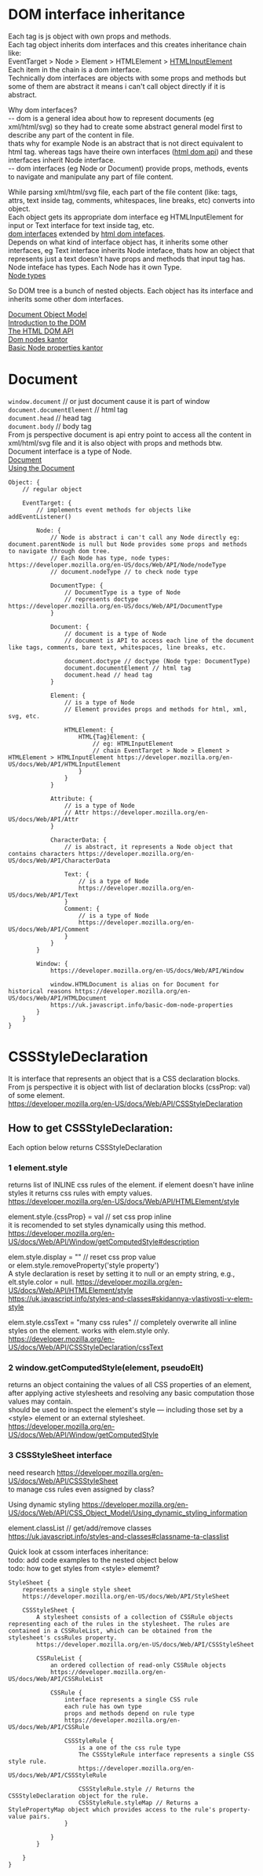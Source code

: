# DOM interface inheritance
Each tag is js object with own props and methods.  
Each tag object inherits dom interfaces and this creates inheritance chain like:  
EventTarget > Node > Element > HTMLElement > [HTMLInputElement](https://developer.mozilla.org/en-US/docs/Web/API/HTMLInputElement)  
Each item in the chain is a dom interface.  
Technically dom interfaces are objects with some props and methods but some of them are abstract it means i can't call object directly if it is abstract.  

Why dom interfaces?  
-- dom is a general idea about how to represent documents (eg xml/html/svg) so they had to create some abstract general model first to describe any part of the content in file.  
thats why for example Node is an abstract that is not direct equivalent to html tag. whereas tags have theire own interfaces ([html dom api](https://developer.mozilla.org/en-US/docs/Web/API/HTML_DOM_API)) and these interfaces inherit Node interface.   
-- dom interfaces (eg Node or Document) provide props, methods, events to navigate and manipulate any part of file content.  

While parsing xml/html/svg file, each part of the file content (like: tags, attrs, text inside tag, comments, whitespaces, line breaks, etc) converts into object.  
Each object gets its appropriate dom interface eg HTMLInputElement for input or Text interface for text inside tag, etc.  
[dom interfaces](https://developer.mozilla.org/en-US/docs/Web/API/Document_Object_Model#dom_interfaces) extended by [html dom intefaces](https://developer.mozilla.org/en-US/docs/Web/API/HTML_DOM_API#html_dom_api_interfaces).  
Depends on what kind of interface object has, it inherits some other interfaces, eg Text interface inherits Node inteface, thats how an object that represents just a text doesn't have props and methods that input tag has.  
Node inteface has types. Each Node has it own Type.  
[Node types](https://developer.mozilla.org/en-US/docs/Web/API/Node/nodeType)  

So DOM tree is a bunch of nested objects. Each object has its interface and inherits some other dom interfaces.  

[Document Object Model](https://developer.mozilla.org/en-US/docs/Web/API/Document_Object_Model)  
[Introduction to the DOM](https://developer.mozilla.org/en-US/docs/Web/API/Document_Object_Model/Introduction)  
[The HTML DOM API](https://developer.mozilla.org/en-US/docs/Web/API/HTML_DOM_API)  
[Dom nodes kantor](https://uk.javascript.info/dom-nodes)  
[Basic Node properties kantor](https://uk.javascript.info/basic-dom-node-properties)  


# Document  
`window.document` // or just document cause it is part of window  
`document.documentElement` // html tag  
`document.head` // head tag  
`document.body` // body tag  
From js perspective document is api entry point to access all the content in xml/html/svg file and it is also object with props and methods btw.  
Document interface is a type of Node.  
[Document](https://developer.mozilla.org/en-US/docs/Web/API/Document)  
[Using the Document](https://developer.mozilla.org/en-US/docs/Web/API/Document_Object_Model/Using_the_Document_Object_Model#what_is_a_dom_tree)  


```
Object: {
    // regular object

    EventTarget: {
        // implements event methods for objects like addEventListener()
    
        Node: {
            // Node is abstract i can't call any Node directly eg: document.parentNode is null but Node provides some props and methods to navigate through dom tree.
            // Each Node has type, node types: https://developer.mozilla.org/en-US/docs/Web/API/Node/nodeType
            // document.nodeType // to check node type

            DocumentType: {
                // DocumentType is a type of Node
                // represents doctype https://developer.mozilla.org/en-US/docs/Web/API/DocumentType
            }

            Document: {
                // document is a type of Node 
                // document is API to access each line of the document like tags, comments, bare text, whitespaces, line breaks, etc.

                document.doctype // doctype (Node type: DocumentType)
                document.documentElement // html tag
                document.head // head tag
            }

            Element: {
                // is a type of Node 
                // Element provides props and methods for html, xml, svg, etc.
                 
                HTMLElement: {
                    HTML{Tag}Element: {
                        // eg: HTMLInputElement
                        // chain EventTarget > Node > Element > HTMLElement > HTMLInputElement https://developer.mozilla.org/en-US/docs/Web/API/HTMLInputElement
                    }
                }
            }

            Attribute: {
                // is a type of Node
                // Attr https://developer.mozilla.org/en-US/docs/Web/API/Attr
            }

            CharacterData: {
                // is abstract, it represents a Node object that contains characters https://developer.mozilla.org/en-US/docs/Web/API/CharacterData

                Text: {
                    // is a type of Node
                    https://developer.mozilla.org/en-US/docs/Web/API/Text
                }
                Comment: {
                    // is a type of Node
                    https://developer.mozilla.org/en-US/docs/Web/API/Comment
                }
            }
        }

        Window: {
            https://developer.mozilla.org/en-US/docs/Web/API/Window

            window.HTMLDocument is alias on for Document for historical reasons https://developer.mozilla.org/en-US/docs/Web/API/HTMLDocument
            https://uk.javascript.info/basic-dom-node-properties
        }
    }
}
```


# CSSStyleDeclaration
It is interface that represents an object that is a CSS declaration blocks.  
From js perspective it is object with list of declaration blocks (cssProp: val) of some element.  
https://developer.mozilla.org/en-US/docs/Web/API/CSSStyleDeclaration  

## How to get CSSStyleDeclaration:  
Each option below returns CSSStyleDeclaration  

### 1 element.style  
returns list of INLINE css rules of the element. if element doesn't have inline styles it returns css rules with empty values.  
https://developer.mozilla.org/en-US/docs/Web/API/HTMLElement/style  

element.style.{cssProp} = val // set css prop inline  
it is recomended to set styles dynamically using this method. https://developer.mozilla.org/en-US/docs/Web/API/Window/getComputedStyle#description  

elem.style.display = "" // reset css prop value  
or elem.style.removeProperty('style property')  
A style declaration is reset by setting it to null or an empty string, e.g., elt.style.color = null. https://developer.mozilla.org/en-US/docs/Web/API/HTMLElement/style  
https://uk.javascript.info/styles-and-classes#skidannya-vlastivosti-v-elem-style  

elem.style.cssText = "many css rules" // completely overwrite all inline styles on the element. works with elem.style only.  
https://developer.mozilla.org/en-US/docs/Web/API/CSSStyleDeclaration/cssText  

### 2 window.getComputedStyle(element, pseudoElt)  
returns an object containing the values of all CSS properties of an element, after applying active stylesheets and resolving any basic computation those values may contain.  
should be used to inspect the element's style — including those set by a \<style> element or an external stylesheet.  
https://developer.mozilla.org/en-US/docs/Web/API/Window/getComputedStyle  

### 3 CSSStyleSheet interface  
need research https://developer.mozilla.org/en-US/docs/Web/API/CSSStyleSheet  
to manage css rules even assigned by class?  

Using dynamic styling https://developer.mozilla.org/en-US/docs/Web/API/CSS_Object_Model/Using_dynamic_styling_information  

element.classList // get/add/remove classes  
https://uk.javascript.info/styles-and-classes#classname-ta-classlist  


Quick look at cssom interfaces inheritance:  
todo: add code examples to the nested object below  
todo: how to get styles from \<style> elememt?  
```
StyleSheet {
    represents a single style sheet
    https://developer.mozilla.org/en-US/docs/Web/API/StyleSheet

    CSSStyleSheet {
        A stylesheet consists of a collection of CSSRule objects representing each of the rules in the stylesheet. The rules are contained in a CSSRuleList, which can be obtained from the stylesheet's cssRules property.
        https://developer.mozilla.org/en-US/docs/Web/API/CSSStyleSheet        
        
        CSSRuleList {
            an ordered collection of read-only CSSRule objects
            https://developer.mozilla.org/en-US/docs/Web/API/CSSRuleList

            CSSRule {
                interface represents a single CSS rule
                each rule has own type
                props and methods depend on rule type
                https://developer.mozilla.org/en-US/docs/Web/API/CSSRule

                CSSStyleRule {
                    is a one of the css rule type
                    The CSSStyleRule interface represents a single CSS style rule.
                    https://developer.mozilla.org/en-US/docs/Web/API/CSSStyleRule

                    CSSStyleRule.style // Returns the CSSStyleDeclaration object for the rule.
                    CSSStyleRule.styleMap // Returns a StylePropertyMap object which provides access to the rule's property-value pairs.
                }

            }
        }

    }
}
```